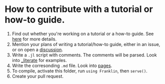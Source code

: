 # How to contribute with a tutorial or how-to guide.

1. Find out whether you're working on a tutorial or a how-to guide. See [here](https://documentation.divio.com) for more details.
2. Mention your plans of writing a tutorial/how-to guide, either in an issue, or on open a [discussion](https://github.com/JuliaSmoothOptimizers/Organization/discussions).
3. Write a `.jl` script with comments. The comments will be parsed. Look into [_literate](_literate/) for examples.
4. Write the corresonding `.md` file. Look into [pages](pages/).
5. To compile, activate this folder, run `using Franklin`, then `serve()`.
6. Create your pull request.